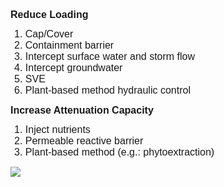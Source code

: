 <div class="col-md-3" style = "text-align: left;"> 
<p style='margin-top:0in;margin-right:0in;margin-bottom:8.0pt;margin-left:0in;line-height:107%;font-size:16px;font-family:"Arial",sans-serif;'><span style="font-family: Arial, Helvetica, sans-serif; font-size: 16px;"><strong>Reduce Loading</strong></p>
<ul style="list-style-type: undefined;margin-left:0in;">
    <li style="font-family: Arial, Helvetica, sans-serif; font-size: 16px;">Cap/Cover</li>
    <li style="font-family: Arial, Helvetica, sans-serif; font-size: 16px;">Containment barrier</li>
    <li style="font-family: Arial, Helvetica, sans-serif; font-size: 16px;">Intercept surface water and storm flow</li>
    <li style="font-family: Arial, Helvetica, sans-serif; font-size: 16px;">Intercept groundwater</li>
    <li style="font-family: Arial, Helvetica, sans-serif; font-size: 16px;">SVE</li>
    <li style="font-family: Arial, Helvetica, sans-serif; font-size: 16px;">Plant-based method hydraulic control</li>
</ul>
<p style='margin-top:0in;margin-right:0in;margin-bottom:8.0pt;margin-left:0in;line-height:107%;font-size:16px;font-family:"Arial",sans-serif;'><span style="font-family: Arial, Helvetica, sans-serif; font-size: 16px;"><strong>Increase Attenuation Capacity</strong></span></p>
<ul style="list-style-type: undefined;margin-left:0in;">
    <li style="font-family: Arial, Helvetica, sans-serif; font-size: 16px;">Inject nutrients</li>
    <li style="font-family: Arial, Helvetica, sans-serif; font-size: 16px;">Permeable reactive barrier</li>
    <li style="font-family: Arial, Helvetica, sans-serif; font-size: 16px;">Plant-based method (e.g.: phytoextraction)</li>
</ul>

</div>

<div class="col-md-9" style = "text-align: left;"> 
<img src="06_MNA/FIG/Tool6b_Fig.png"  class="center">
<br>
</br>
</div>